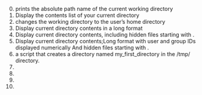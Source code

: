 0. prints the absolute path name of the current working directory
1. Display the contents list of your current directory
2. changes the working directory to the user’s home directory
3. Display current directory contents in a long format
4. Display current directory contents, including hidden files starting with .
5. Display current directory contents;Long format with user and group IDs displayed numerically And hidden files starting with .
6. a script that creates a directory named my_first_directory in the /tmp/ directory.
7.
8.
9.
10.
